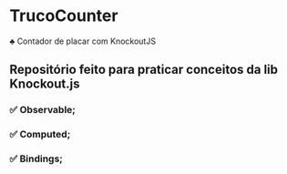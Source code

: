 # TrucoCounter
:clubs: Contador de placar com KnockoutJS

## Repositório feito para praticar conceitos da lib Knockout.js

### :white_check_mark: Observable; 
### :white_check_mark: Computed; 
### :white_check_mark: Bindings; 
